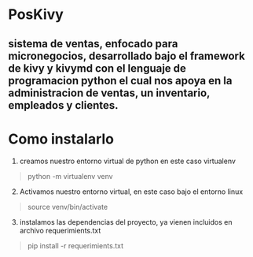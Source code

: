 # PosKivy
## sistema de ventas, enfocado para micronegocios, desarrollado bajo el framework de kivy y kivymd con el lenguaje de programacion python el cual nos apoya en la administracion de ventas, un inventario, empleados y clientes.

# Como instalarlo
1. creamos nuestro entorno virtual de python en este caso virtualenv
> python -m virtualenv venv
2. Activamos nuestro entorno virtual, en este caso bajo el entorno linux
> source venv/bin/activate
3. instalamos las dependencias del proyecto, ya vienen incluidos en archivo requerimients.txt
> pip install -r requerimients.txt